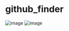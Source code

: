 # github_finder
![image](https://github.com/eunv/github_finder/assets/107538112/21230661-95dc-4750-9dd3-f31eba89197b)
![image](https://github.com/eunv/github_finder/assets/107538112/4cd650af-d92b-4567-ab6e-c0f83d75a6b6)

